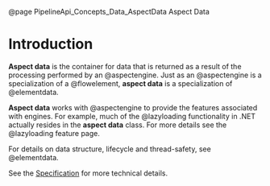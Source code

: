 @page PipelineApi_Concepts_Data_AspectData Aspect Data

# Introduction

**Aspect data** is the container for data that is returned as a result of the processing 
performed by an @aspectengine.
Just as an @aspectengine is a specialization of a @flowelement, **aspect data** is a 
specialization of @elementdata. 

**Aspect data** works with @aspectengine to provide the features associated with engines.
For example, much of the @lazyloading functionality in .NET actually resides in the 
**aspect data** class. For more details see the @lazyloading feature page.

For details on data structure, lifecycle and thread-safety, see @elementdata.

See the
[Specification](https://github.com/51Degrees/specifications/blob/main/pipeline-specification/conceptual-overview.md#aspect-data)
for more technical details.
